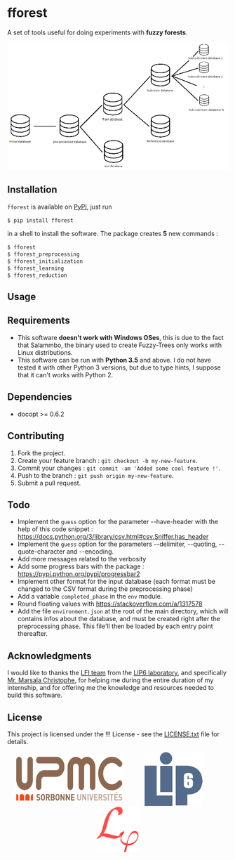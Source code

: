 # fforest
A set of tools useful for doing experiments with **fuzzy forests**.

<p align="center">
    <img src="https://github.com/NicolasBi/fforest/blob/master/fforest/res/pictures/diagram_fforest.png?raw=true" alt="diagram_fforest"/>
</p>

## Installation
`fforest` is available on <a href="https://pypi.python.org/pypi/fforest">PyPI</a>, just run
```shell
$ pip install fforest
```
in a shell to install the software.
The package creates **5** new commands :
```shell
$ fforest
$ fforest_preprocessing
$ fforest_initialization
$ fforest_learning
$ fforest_reduction
```

## Usage

## Requirements
* This software **doesn't work with Windows OSes**, this is due to the fact that Salammbo, the binary used to create Fuzzy-Trees only works with Linux distributions.
* This software can be run with **Python 3.5** and above. I do not have tested it with other Python 3 versions, but due to type hints, I suppose that it can't works with Python 2.

## Dependencies
* docopt >= 0.6.2

## Contributing
1. Fork the project.
2. Create your feature branch : `git checkout -b my-new-feature`.
3. Commit your changes : `git commit -am 'Added some cool feature !'`.
4. Push to the branch  : `git push origin my-new-feature`.
5. Submit a pull request.

## Todo
* Implement the `guess` option for the parameter --have-header with the help of this code snippet : https://docs.python.org/3/library/csv.html#csv.Sniffer.has_header
* Implement the `guess` option for the parameters --delimiter, --quoting, --quote-character and --encoding.
* Add more messages related to the verbosity
* Add some progress bars with the package : https://pypi.python.org/pypi/progressbar2
* Implement other format for the input database (each format must be changed to the CSV format during the preprocessing phase)
* Add a variable `completed_phase` in the `env` module.
* Round floating values with https://stackoverflow.com/a/1317578
* Add the file `environment.json` at the root of the main directory, which will contains infos about the database, and must be created right after the preprocessing phase. This file'll then be loaded by each entry point thereafter.

## Acknowledgments
I would like to thanks the <a href="http://lfi.lip6.fr/web/">LFI team</a> from the <a href="https://www.lip6.fr/">LIP6 laboratory</a>, and specifically <a href="http://webia.lip6.fr/~marsala/christophe/Accueil.html">Mr. Marsala Christophe</a>, for helping me during the entire duration of my internship, and for offering me the knowledge and resources needed to build this software.

## License
This project is licensed under the !!! License - see the [LICENSE.txt](LICENSE.txt) file for details.

<p align="center">
    <img src="https://github.com/NicolasBi/fforest/blob/master/fforest/res/pictures/logo_upmc.png?raw=true" alt="logo_upmc" height="110" width="250" align="middle"/>
    &nbsp;&nbsp;&nbsp;&nbsp;&nbsp;&nbsp;&nbsp;&nbsp;&nbsp;&nbsp;
    <img src="https://github.com/NicolasBi/fforest/blob/master/fforest/res/pictures/logo_lip6.png?raw=true" alt="logo_lip6" align="middle"/>
    &nbsp;&nbsp;&nbsp;&nbsp;&nbsp;&nbsp;&nbsp;&nbsp;&nbsp;&nbsp;
    <img src="https://github.com/NicolasBi/fforest/blob/master/fforest/res/pictures/logo_lfi.png?raw=true" alt="logo_lfi" align="middle"/>
</p>
